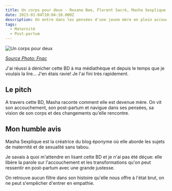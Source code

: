 ```yaml
---
title: Un corps pour deux - Roxane Bee, Florent Sacré, Masha Sexplique
date: 2023-01-04T10:04:10.000Z
description: On entre dans les pensées d'une jeune mère en plein accouchement. La suite pourrait vous surprendre !
tags:
  - Maternité
  - Post-partum
---
```



![Un corps pour deux](https://static.fnac-static.com/multimedia/Images/FR/NR/86/82/d0/13664902/1540-1/tsp20221210120841/Un-corps-pour-deux.jpg)

_[Source Photo: Fnac](https://livre.fnac.com/a16129941/Florent-Sacre-Un-corps-pour-deux)_

J'ai réussi à dénicher cette BD à ma médiathèque et depuis le temps que je voulais la lire... J'en étais ravie! Je l'ai fini très rapidement.

## Le pitch

A travers cette BD, Masha raconte comment elle est devenue mère. On vit son accouchement, son post-partum et navigue dans ses pensées, sa vision de son corps et des changements qu'elle rencontre.

## Mon humble avis

Masha Sexplique est la créatrice du blog éponyme où elle aborde les sujets de maternité et de sexualité sans tabou.

Je savais à quoi m'attendre en lisant cette BD et je n'ai pas été déçue: elle libère la parole sur l'accouchement et les transformations qu'on peut ressentir en post-partum avec une grande justesse.

On retrouve aucun filtre dans son histoire qu'elle nous offre à l'état brut, on ne peut s'empêcher d'entrer en empathie.
